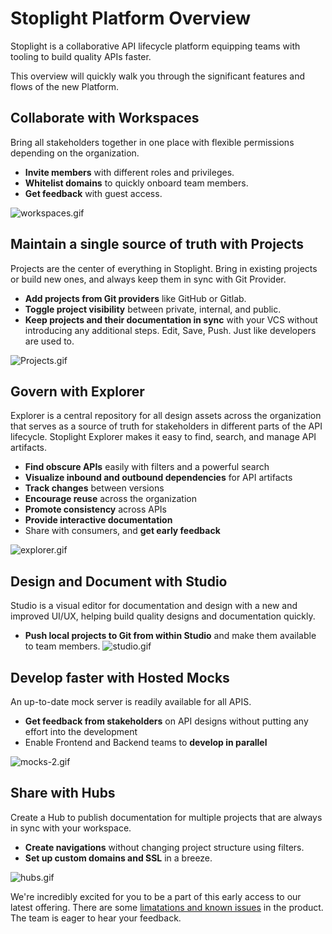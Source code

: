 # Stoplight Platform Overview
Stoplight is a collaborative API lifecycle platform equipping teams with tooling to build quality APIs faster.

This overview will quickly walk you through the significant features and flows of the new Platform. 

## Collaborate with Workspaces
Bring all stakeholders together in one place with flexible permissions depending on the organization. 

- **Invite members** with different roles and privileges.
- **Whitelist domains** to quickly onboard team members.
- **Get feedback** with guest access.

![workspaces.gif](https://s6.gifyu.com/images/workspaces.gif)


## Maintain a single source of truth with Projects
Projects are the center of everything in Stoplight. Bring in existing projects or build new ones, and always keep them in sync with Git Provider.  
- **Add projects from Git providers** like GitHub or Gitlab. 
- **Toggle project visibility** between private, internal, and public.
- **Keep projects and their documentation in sync** with your VCS without introducing any additional steps. Edit, Save, Push. Just like developers are used to.

![Projects.gif](https://s6.gifyu.com/images/Projects.gif)

 
## Govern with Explorer
Explorer is a central repository for all design assets across the organization that serves as a source of truth for stakeholders in different parts of the API lifecycle. Stoplight Explorer makes it easy to find, search, and manage  API artifacts.

- **Find obscure APIs** easily with filters and a powerful search
- **Visualize inbound and outbound dependencies** for API artifacts
- **Track changes** between versions
- **Encourage reuse** across the organization
- **Promote consistency** across APIs
- **Provide interactive documentation**
- Share with consumers, and **get early feedback**

![explorer.gif](https://s6.gifyu.com/images/explorer.gif)

## Design and Document with Studio
Studio is a visual editor for documentation and design with a new and improved UI/UX, helping build quality designs and documentation quickly. 

- **Push local projects to Git from within Studio** and make them available to team members. 
![studio.gif](https://s6.gifyu.com/images/studio.gif)

## Develop faster with Hosted Mocks
An up-to-date mock server is readily available for all APIS.

- **Get feedback from stakeholders** on API designs without putting any effort into the development
- Enable Frontend and Backend teams to **develop in parallel**

![mocks-2.gif](https://s6.gifyu.com/images/mocks-2.gif)

## Share with Hubs
Create a Hub to publish documentation for multiple projects that are always in sync with your workspace.

- **Create navigations** without changing project structure using filters.
- **Set up custom domains and SSL** in a breeze. 

![hubs.gif](https://s6.gifyu.com/images/hubs.gif)

We're incredibly excited for you to be a part of this early access to our latest offering. There are some [limatations and known issues](2.limtations.md) in the product. The team is eager to hear your feedback.